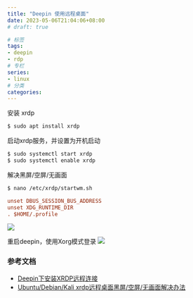 ```yaml
---
title: "Deepin 使用远程桌面"
date: 2023-05-06T21:04:06+08:00
# draft: true

# 标签
tags:
- deepin
- rdp
# 专栏
series:
- linux
# 分类
categories:
---
```


安装 xrdp
```bash
$ sudo apt install xrdp
```

启动xrdp服务，并设置为开机启动
```bash
$ sudo systemctl start xrdp
$ sudo systemctl enable xrdp
```

解决黑屏/空屏/无画面
```bash
$ nano /etc/xrdp/startwm.sh
```
```ini
unset DBUS_SESSION_BUS_ADDRESS
unset XDG_RUNTIME_DIR
. $HOME/.profile
```
![](https://pic1.zhimg.com/80/v2-26630883e20c4ef9ffa7beea502ab8dc_720w.webp)

重启deepin，使用Xorg模式登录
![](https://pic2.zhimg.com/80/v2-9d0e56840db9b195ebb2518d9ed42331_720w.webp)

### 参考文档
- [Deepin下安装XRDP远程连接](https://bbs.deepin.org/zh/post/209321)
- [Ubuntu/Debian/Kali xrdp远程桌面黑屏/空屏/无画面解决办法](https://zhuanlan.zhihu.com/p/456814956)